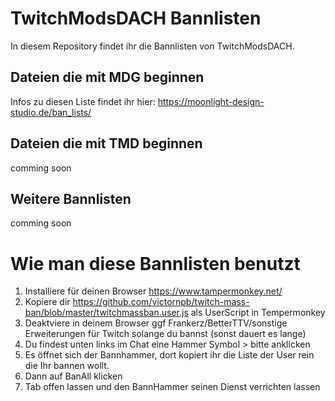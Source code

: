 # TwitchModsDACH Bannlisten
In diesem Repository findet ihr die Bannlisten von TwitchModsDACH.

## Dateien die mit MDG beginnen
Infos zu diesen Liste findet ihr hier: https://moonlight-design-studio.de/ban_lists/

## Dateien die mit TMD beginnen
comming soon

## Weitere Bannlisten
comming soon

# Wie man diese Bannlisten benutzt
1. Installiere für deinen Browser https://www.tampermonkey.net/
2. Kopiere dir https://github.com/victornpb/twitch-mass-ban/blob/master/twitchmassban.user.js als UserScript in Tempermonkey
3. Deaktviere in deinem Browser ggf Frankerz/BetterTTV/sonstige Erweiterungen für Twitch solange du bannst (sonst dauert es lange)
4. Du findest unten links im Chat eine Hammer Symbol > bitte anklicken
5. Es öffnet sich der Bannhammer, dort kopiert ihr die Liste der User rein die Ihr bannen wollt.
6. Dann auf BanAll klicken
7. Tab offen lassen und den BannHammer seinen Dienst verrichten lassen

